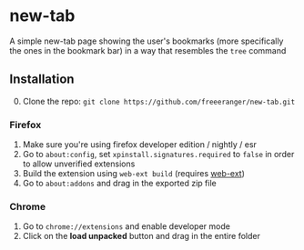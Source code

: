 # new-tab
A simple new-tab page showing the user's bookmarks (more specifically the ones in the bookmark bar) in a way that resembles the `tree` command

## Installation
0. Clone the repo: `git clone https://github.com/freeeranger/new-tab.git`

### Firefox
1. Make sure you're using firefox developer edition / nightly / esr
2. Go to `about:config`, set `xpinstall.signatures.required` to `false` in order to allow unverified extensions
3. Build the extension using `web-ext build` (requires [web-ext](https://github.com/mozilla/web-ext))
4. Go to `about:addons` and drag in the exported zip file

### Chrome
1. Go to `chrome://extensions` and enable developer mode
2. Click on the **load unpacked** button  and drag in the entire folder
